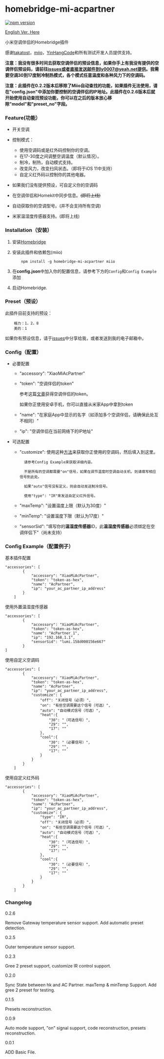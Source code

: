 # homebridge-mi-acpartner
[![npm version](https://badge.fury.io/js/homebridge-mi-acpartner.svg)](https://badge.fury.io/js/homebridge-mi-acpartner)

[English Ver. Here](https://github.com/LASER-Yi/homebridge-mi-acpartner/blob/master/doc/README_EN.md#)


小米空调伴侣的Homebridge插件

感谢[takatost](https://github.com/takatost/homebridge-mi-ac-partner)，[miio](https://github.com/aholstenson/miio)，[YinHangCode](https://github.com/YinHangCode/homebridge-mi-aqara)和所有测试开发人员提供支持。

**注意：我没有很多时间去获取空调伴侣的预设信息，如果你手上有我没有提供的空调伴侣预设码，请前往[issues](https://github.com/LASER-Yi/homebridge-mi-acpartner/issues)或者直接发送邮件到ly0007@yeah.net提供。我需要空调30到17度制冷制热模式，各个模式任意温度和各种风力下的空调码。**

**注意：此插件在0.2.2版本后移除了Miio自动查找的功能，如果插件无法使用，请在"config.json"中添加你要控制的空调伴侣的IP地址。此插件在0.2.6版本后就开始使用自动查找预设功能，你可以在之后的版本放心移除"model"和"preset_no"字段。**


### Feature(功能）

* 开关空调

* 控制模式：

  - 使用空调码或是红外码控制你的空调。
  - 在17-30度之间调整空调温度（默认情况）。
  - 制冷，制热，自动模式支持。
  - 改变风力，改变扫风状态。（即将于iOS 11中支持）
  - 自定义红外码以控制你的其他电器。

* 如果我们没有提供预设，可自定义你的空调码

* 在空调伴侣和Homekit中同步信息。~~(即将上线)~~

* 自动获取你的空调型号。(并不会支持所有空调)

* 米家温湿度传感器支持。(即将上线)


### Installation（安装）

1. 安装[Homebridge](https://github.com/nfarina/homebridge)

2. 安装此插件和依赖包(miio)

           npm install -g homebridge-mi-acpartner miio


3. 在**config.json**中加入你的配置信息，请参考下方的``Config``和``Config Example``添加

4. 启动Homebridge.

### Preset（预设）

此插件目前支持的预设：

        格力：1，2，8
        美的：1
如果你有预设信息，请于[issues](https://github.com/LASER-Yi/homebridge-mi-acpartner/issues)中分享给我，或者发送到我的电子邮箱中。

### Config（配置）

* 必要配置

    * "accessory": "XiaoMiAcPartner"

    * "token": "空调伴侣的token"

        参考这篇[文章](https://github.com/aholstenson/miio/blob/master/docs/management.md#getting-the-token-of-a-device)获得空调伴侣的token。

        如果你正使用安卓手机，你可以直接从米家App中拿到token

    * "name": "在家庭App中显示的名字（如添加多个空调伴侣，请确保此处互不相同）"

    * "ip": "空调伴侣在当前网络下的IP地址" 

* 可选配置

    * "customize":
        使用这种[方法](https://github.com/aholstenson/miio/blob/master/docs/protocol.md#)来获取你正使用的空调码，然后填入到这里。

            请参考Config Example来获取详细内容。

            不是所有的空调都需要"on"信号，如果在调节温度时空调自动关机，则请填写相应信号到此处。

            如果"auto"信号没有定义，则会自动发送制冷信号。

            使用"type": "IR"来发送自定义红外信号。

    * "maxTemp": "设置温度上限（默认为30度）"

    * "minTemp": "设置温度下限（默认为17度）"

    * "sensorSid": "填写你的**温湿度传感器**ID，此**温湿度传感器**必须绑定在空调伴侣下"（尚未支持）

### Config Example（配置例子）

基本插件配置

```
"accessories": [
        {
            "accessory": "XiaoMiAcPartner",
            "token": "token-as-hex",
            "name": "AcPartner",
            "ip": "your_ac_partner_ip_address"
        }
    ]
```

使用外置温湿度传感器

```
"accessories": [
        {
            "accessory": "XiaoMiAcPartner",
            "token": "token-as-hex",
            "name": "AcPartner_1",
            "ip": "192.168.1.1",
            "sensorSid": "lumi.158d000156e667"
        }
]
```

使用自定义空调码

```
"accessories": [
        {
            "accessory": "XiaoMiAcPartner",
            "token": "token-as-hex",
            "name": "AcPartner",
            "ip": "your_ac_partner_ip_address",
            "customize": {
                "off": "关闭信号（必须）",
                "on": "有些空调需要这个信号（可选）",
                "auto": "自动模式信号（可选）",
                "heat":{
                    "30": "（可选信号）",
                    "29": "",
                    "17": ""
                },
                "cool":{
                    "30": "（必要信号）",
                    "29": "",
                    "17": ""
                }
            }
        }
    ]
```

使用自定义红外码

```
"accessories": [
        {
            "accessory": "XiaoMiAcPartner",
            "token": "token-as-hex",
            "name": "AcPartner",
            "ip": "your_ac_partner_ip_address",
            "customize": {
                "type": "IR",
                "off": "关闭信号（必须）",
                "on": "有些空调需要这个信号（可选）",
                "auto": "自动模式信号（可选）",
                "heat":{
                    "30": "（可选信号）",
                    "29": "",
                    "17": ""
                },
                "cool":{
                    "30": "（必要信号）",
                    "29": "",
                    "17": ""
                }
            }
        }
    ]
```

### Changelog

0.2.6

Remove Gateway temperature sensor support. Add automatic preset detection.

0.2.5

Outer temperature sensor support. 

0.2.3

Gree 2 preset support, customize IR control support.

0.2.0

Sync State between hk and AC Partner. maxTemp & minTemp Support. Add gree 2 preset for testing.

0.1.5

Presets reconstruction.

0.0.9

Auto mode support, "on" signal support, code reconstruction, presets reconstruction.

0.0.1

ADD Basic File.
